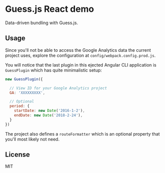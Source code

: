 # Guess.js React demo

Data-driven bundling with Guess.js.

## Usage

Since you'll not be able to access the Google Analytics data the current project uses, explore the configuration at `config/webpack.config.prod.js`.

You will notice that the last plugin in this ejected Angular CLI application is `GuessPlugin` which has quite minimalistic setup:

```js
new GuessPlugin({

  // View ID for your Google Analytics project
  GA: 'XXXXXXXXX',

  // Optional
  period: {
    startDate: new Date('2016-1-2'),
    endDate: new Date('2018-2-24'),
  }
})
```

The project also defines a `routeFormatter` which is an optional property that you'll most likely not need.

## License

MIT


